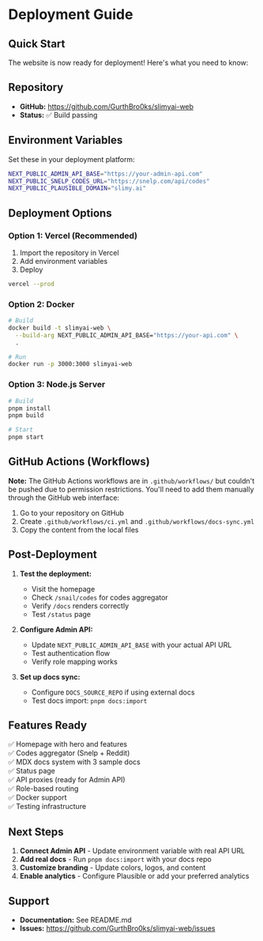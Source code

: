 # Deployment Guide

## Quick Start

The website is now ready for deployment! Here's what you need to know:

## Repository

- **GitHub:** https://github.com/GurthBro0ks/slimyai-web
- **Status:** ✅ Build passing

## Environment Variables

Set these in your deployment platform:

```bash
NEXT_PUBLIC_ADMIN_API_BASE="https://your-admin-api.com"
NEXT_PUBLIC_SNELP_CODES_URL="https://snelp.com/api/codes"
NEXT_PUBLIC_PLAUSIBLE_DOMAIN="slimy.ai"
```

## Deployment Options

### Option 1: Vercel (Recommended)

1. Import the repository in Vercel
2. Add environment variables
3. Deploy

```bash
vercel --prod
```

### Option 2: Docker

```bash
# Build
docker build -t slimyai-web \
  --build-arg NEXT_PUBLIC_ADMIN_API_BASE="https://your-api.com" \
  .

# Run
docker run -p 3000:3000 slimyai-web
```

### Option 3: Node.js Server

```bash
# Build
pnpm install
pnpm build

# Start
pnpm start
```

## GitHub Actions (Workflows)

**Note:** The GitHub Actions workflows are in `.github/workflows/` but couldn't be pushed due to permission restrictions. You'll need to add them manually through the GitHub web interface:

1. Go to your repository on GitHub
2. Create `.github/workflows/ci.yml` and `.github/workflows/docs-sync.yml`
3. Copy the content from the local files

## Post-Deployment

1. **Test the deployment:**
   - Visit the homepage
   - Check `/snail/codes` for codes aggregator
   - Verify `/docs` renders correctly
   - Test `/status` page

2. **Configure Admin API:**
   - Update `NEXT_PUBLIC_ADMIN_API_BASE` with your actual API URL
   - Test authentication flow
   - Verify role mapping works

3. **Set up docs sync:**
   - Configure `DOCS_SOURCE_REPO` if using external docs
   - Test docs import: `pnpm docs:import`

## Features Ready

✅ Homepage with hero and features  
✅ Codes aggregator (Snelp + Reddit)  
✅ MDX docs system with 3 sample docs  
✅ Status page  
✅ API proxies (ready for Admin API)  
✅ Role-based routing  
✅ Docker support  
✅ Testing infrastructure  

## Next Steps

1. **Connect Admin API** - Update environment variable with real API URL
2. **Add real docs** - Run `pnpm docs:import` with your docs repo
3. **Customize branding** - Update colors, logos, and content
4. **Enable analytics** - Configure Plausible or add your preferred analytics

## Support

- **Documentation:** See README.md
- **Issues:** https://github.com/GurthBro0ks/slimyai-web/issues
